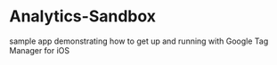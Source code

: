 Analytics-Sandbox
=================

sample app demonstrating how to get up and running with Google Tag Manager for iOS
